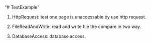 "# TestExample" 

1. HttpRequest:  test one page is unaccessable by use http request.

2. FileReadAndWrite: read and write file the compare in two way. 

3. DatabaseAccess: database access. 


